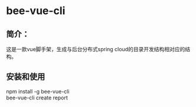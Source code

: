 # bee-vue-cli

## 简介：
  这是一款vue脚手架，生成与后台分布式spring cloud的目录开发结构相对应的结构。
  
## 安装和使用
  npm install -g bee-vue-cli<br/>
  bee-vue-cli create report

